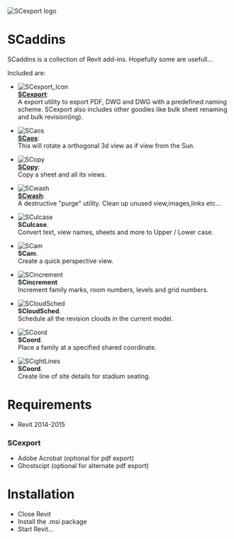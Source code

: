 ![SCexport logo](raw/master/share/icons/scaddins-wix.png)

# SCaddins #


SCaddins is a collection of Revit add-ins.
Hopefully some are usefull...

Included are:


 * ![SCexport_Icon](raw/master/share/icons/ribbon/scexport-rvt.png)  
   [**SCexport**](https://bitbucket.org/anicholas/scaddins/wiki/SCexport):  
    A export utility to export PDF, DWG and DWG with a predefined naming scheme.
    SCexport also includes other goodies like bulk sheet renaming and bulk revision(ing).

 * ![SCaos](raw/master/share/icons/ribbon/scaos-rvt.png)  
   [**SCaos**](https://bitbucket.org/anicholas/scaddins/wiki/SCaos):  
    This will rotate a orthogonal 3d view as if view from the Sun.

 * ![SCopy](raw/mastershare/icons/ribbon/scopy-rvt.png)  
   [**SCopy**](https://bitbucket.org/anicholas/scaddins/wiki/SCopy):  
    Copy a sheet and all its views.


 * ![SCwash](raw/mastershare/icons/ribbon/scwash-rvt.png)  
   [**SCwash**](https://bitbucket.org/anicholas/scaddins/wiki/SCwash):  
    A destructive "purge" utility. Clean up unused view,images,links etc...


 * ![SCulcase](raw/mastershare/icons/ribbon/sculcase-rvt.png)  
    **SCulcase**.  
    Convert text, view names, sheets and more to Upper / Lower case.


 * ![SCam](raw/mastershare/icons/ribbon/scam-rvt.png)  
    **SCam**.  
    Create a quick perspective view.


 * ![SCincrement](raw/mastershare/icons/ribbon/scincrement-rvt.png)  
    **SCincrement**  
     Increment family marks, room numbers, levels and grid numbers.


 * ![SCloudSched](raw/mastershare/icons/ribbon/scloudsched-rvt.png)  
    **SCloudSched**.  
    Schedule all the revision clouds in the current model.


 * ![SCoord](raw/mastershare/icons/ribbon/scoord-rvt.png)  
    **SCoord**.  
    Place a family at a specified shared coordinate.


 * ![SCightLines](raw/mastershare/icons/ribbon/scightlins-rvt.png)  
    **SCoord**.  
    Create line of site details for stadium seating.


# Requirements #

* Revit 2014-2015

### SCexport ###

* Adobe Acrobat (optional for pdf export)
* Ghostscipt (optional for alternate pdf export)


# Installation #

* Close Revit
* Install the .msi package
* Start Revit...